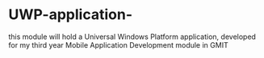 # UWP-application-
this module will hold a Universal Windows Platform application, developed for my third year Mobile Application Development module in GMIT
